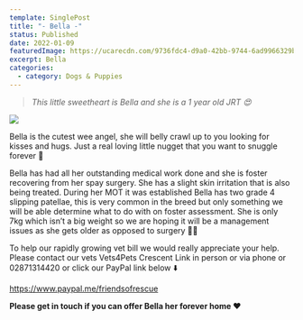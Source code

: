 ```yaml
---
template: SinglePost
title: "- Bella -"
status: Published
date: 2022-01-09
featuredImage: https://ucarecdn.com/9736fdc4-d9a0-42bb-9744-6ad9966329b3/-/crop/649x323/0,77/-/preview/
excerpt: Bella
categories:
  - category: Dogs & Puppies
---
```

> *This little sweetheart is Bella and she is a 1 year old JRT 😍*

![](https://ucarecdn.com/5755ab4b-b47b-433d-bd6b-b3e59e12d1bd/)

Bella is the cutest wee angel, she will belly crawl up to you looking for kisses and hugs. Just a real loving little nugget that you want to snuggle forever 🤗 

Bella has had all her outstanding medical work done and she is foster recovering from her spay surgery. She has a slight skin irritation that is also being treated. During her MOT it was established Bella has two grade 4 slipping patellae, this is very common in the breed but only something we will be able determine what to do with on foster assessment. She is only 7kg which isn’t a big weight so we are hoping it will be a management issues as she gets older as opposed to surgery 🙏🏻

To help our rapidly growing vet bill we would really appreciate your help. Please contact our vets Vets4Pets Crescent Link in person or via phone or 02871314420 or click our PayPal link below ⬇️ 

<https://www.paypal.me/friendsofrescue>

**Please get in touch if you can offer Bella her forever home ❤️**